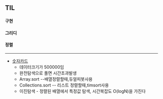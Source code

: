 ## TIL

#### 구현
#### 그리디
#### 정렬
***
* [숫자카드](https://github.com/MingGi-Jung/Algorithm/blob/main/%EB%B0%B1%EC%A4%80/%EC%A0%95%EB%A0%AC/10815-%EC%88%AB%EC%9E%90%20%EC%B9%B4%EB%93%9C.java)
  - 데이터크기가 500000임
  - 완전탐색으로 풀면 시간초과발생
  - Array.sort --배열정렬할때,듀얼피봇사용
  - Collections.sort -- 리스트 정렬할때,timsort사용
  - 이진탐색 - 정렬된 배열에서 특정값 탐색, 시간복잡도 O(logN)을 가진다

  

